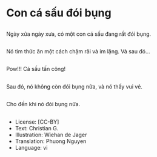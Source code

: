 # Con cá sấu đói bụng

##
Ngày xửa ngày xưa, có một con cá sấu đang rất đói bụng.

##
Nó tìm thức ăn một cách chậm rãi và im lặng. Và sau đó...

##
Pow!!! Cá sấu tấn công!

##
Sau đó, nó không còn đói bụng nữa, và nó thấy vui vẻ.

##
Cho đến khi nó đói bụng nữa.

##
* License: [CC-BY]
* Text: Christian G.
* Illustration: Wiehan de Jager
* Translation: Phuong Nguyen
* Language: vi
